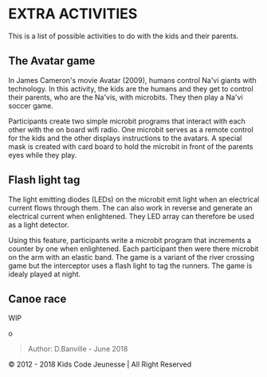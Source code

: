 


# EXTRA ACTIVITIES

This is a list of possible activities to do with the kids and their parents.

## The Avatar game

In James Cameron's movie Avatar (2009), humans control Na'vi giants with technology. In this activity, the kids are the humans and they get to control their parents, who are the Na'vis, with microbits. They then play a Na'vi soccer game.

Participants create two simple microbit programs that interact with each other with the on board wifi radio. One microbit serves as a remote control for the kids and the other displays instructions to the avatars. A special mask is created with card board to hold the microbit in front of the parents eyes while they play.

## Flash light tag

The light emitting diodes (LEDs) on the microbit emit light when an electrical current flows through them. The can also work in reverse and generate an electrical current when enlightened. They LED array can therefore be used as a light detector. 

Using this feature, participants write a microbit program that increments a counter by one when enlightened. Each participant then were there microbit on the arm with an elastic band. The game is a variant of the river crossing game but the interceptor uses a flash light to tag the runners. The game is idealy played at night.

## Canoe race

WIP

o
> Author: D.Banville - June 2018

© 2012 - 2018 Kids Code Jeunesse | All Right Reserved



